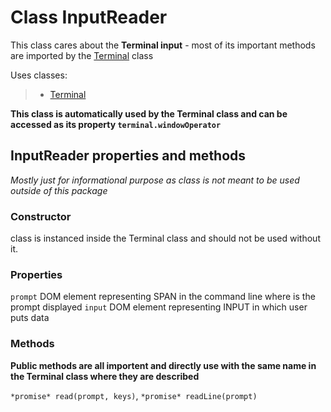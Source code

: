 # Class InputReader

This class cares about the **Terminal input** - most of its important methods are imported by the [Terminal](./Terminal.md) class

Uses classes:

> - [Terminal](./Terminal.md)

**This class is automatically used by the Terminal class and can be accessed as its property `terminal.windowOperator`**

## InputReader properties and methods

_Mostly just for informational purpose as class is not meant to be used outside of this package_

### Constructor

class is instanced inside the Terminal class and should not be used without it.

### Properties

`prompt` DOM element representing SPAN in the command line where is the prompt displayed
`input` DOM element representing INPUT in which user puts data

### Methods

**Public methods are all importent and directly use with the same name in the Terminal class where they are described**

`*promise* read(prompt, keys)`,
`*promise* readLine(prompt)`
